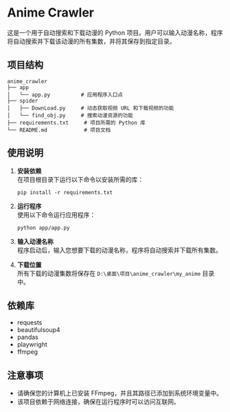 # Anime Crawler

这是一个用于自动搜索和下载动漫的 Python 项目。用户可以输入动漫名称，程序将自动搜索并下载该动漫的所有集数，并将其保存到指定目录。

## 项目结构

```
anime_crawler
├── app
│   └── app.py          # 应用程序入口点
├── spider
│   ├── DownLoad.py     # 动态获取视频 URL 和下载视频的功能
│   └── find_obj.py     # 搜索动漫资源的功能
├── requirements.txt     # 项目所需的 Python 库
└── README.md            # 项目文档
```

## 使用说明

1. **安装依赖**  
   在项目根目录下运行以下命令以安装所需的库：
   ```
   pip install -r requirements.txt
   ```

2. **运行程序**  
   使用以下命令运行应用程序：
   ```
   python app/app.py
   ```

3. **输入动漫名称**  
   程序启动后，输入您想要下载的动漫名称，程序将自动搜索并下载所有集数。

4. **下载位置**  
   所有下载的动漫集数将保存在 `D:\桌面\项目\anime_crawler\my_anime` 目录中。

## 依赖库

- requests
- beautifulsoup4
- pandas
- playwright
- ffmpeg

## 注意事项

- 请确保您的计算机上已安装 FFmpeg，并且其路径已添加到系统环境变量中。
- 该项目依赖于网络连接，确保在运行程序时可以访问互联网。
